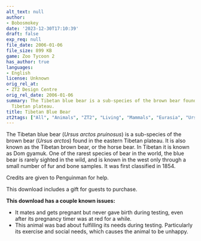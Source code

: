 ```yaml
---
alt_text: null
author:
- Bobosmokey
date: '2023-12-30T17:10:39'
draft: false
exp_req: null
file_date: 2006-01-06
file_size: 899 KB
game: Zoo Tycoon 2
has_author: true
languages:
- English
license: Unknown
orig_rel_at:
- ZT2 Design Centre
orig_rel_date: 2006-01-06
summary: The Tibetan blue bear is a sub-species of the brown bear found in the eastern
  Tibetan plateau.
title: Tibetan Blue Bear
zt2tags: ["All", "Animals", "ZT2", "Living", "Mammals", "Eurasia", "Ursids"]
---
```

The Tibetan blue bear (*Ursus arctos pruinosus*) is a sub-species of the brown bear (*Ursus arctos*) found in the eastern Tibetan plateau. It is also known as the Tibetan brown bear, or the horse bear. In Tibetan it is known as Dom gyamuk. One of the rarest species of bear in the world, the blue bear is rarely sighted in the wild, and is known in the west only through a small number of fur and bone samples. It was first classified in 1854.

Credits are given to Penguinman for help.

This download includes a gift for guests to purchase.

**This download has a couple known issues:**
- It mates and gets pregnant but never gave birth during testing, even after its pregnancy timer was at red for a while.
- This animal was bad about fulfilling its needs during testing. Particularly its exercise and social needs, which causes the animal to be unhappy.